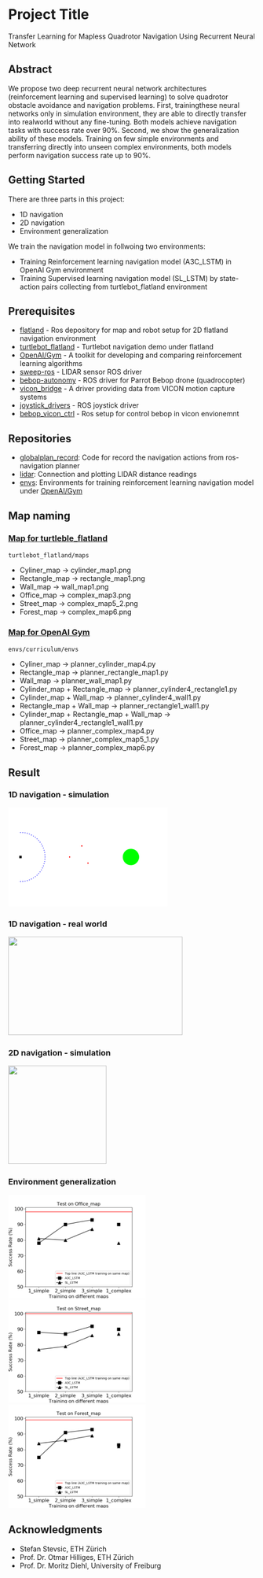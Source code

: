 # Project Title

Transfer Learning for Mapless Quadrotor Navigation Using Recurrent Neural Network

## Abstract

We propose two deep recurrent neural network architectures (reinforcement learning and supervised learning) to solve quadrotor obstacle avoidance and navigation problems.  First, trainingthese neural networks only in simulation environment, they are able to directly transfer into realworld without any fine-tuning.  Both models achieve navigation tasks with success rate over 90%.  Second, we show the generalization ability of these models.  Training on few simple environments and transferring directly into unseen complex environments, both models perform navigation success rate up to 90%.

## Getting Started

There are three parts in this project:
* 1D navigation 
* 2D navigation
* Environment generalization

We train the navigation model in follwoing two environments:
* Training Reinforcement learning navigation model (A3C_LSTM) in OpenAI Gym environment 
* Training Supervised learning navigation model (SL_LSTM) by state-action pairs collecting from turtlebot_flatland environment

## Prerequisites

* [flatland](https://github.com/avidbots/flatland) - Ros depository for map and robot setup for 2D flatland navigation environment
* [turtlebot_flatland](https://github.com/avidbots/turtlebot_flatland) - Turtlebot navigation demo under flatland
* [OpenAI/Gym](https://github.com/openai/gym) - A toolkit for developing and comparing reinforcement learning algorithms
* [sweep-ros](https://github.com/scanse/sweep-ros) - LIDAR sensor ROS driver
* [bebop-autonomy](https://github.com/AutonomyLab/bebop_autonomy) - ROS driver for Parrot Bebop drone (quadrocopter)
* [vicon_bridge](https://github.com/ethz-asl/vicon_bridge) - A driver providing data from VICON motion capture systems
* [joystick_drivers](https://github.com/ros-drivers/joystick_drivers) - ROS joystick driver
* [bebop_vicon_ctrl](https://github.com/mdeyo/bebop_vicon_control) - Ros setup for control bebop in vicon envionemnt


## Repositories
* [globalplan_record](globalplan_record): Code for record the navigation actions from ros-navigation planner
* [lidar](lidar): Connection and plotting LIDAR distance readings
* [envs](envs): Environments for training reinforcement learning navigation model under [OpenAI/Gym](https://github.com/openai/gym)

## Map naming

### [Map for turtleble_flatland](turtlebot_flatland/maps)
```
turtlebot_flatland/maps
```

* Cyliner_map -> cylinder_map1.png 
* Rectangle_map -> rectangle_map1.png 
* Wall_map -> wall_map1.png 
* Office_map -> complex_map3.png 
* Street_map -> complex_map5_2.png 
* Forest_map -> complex_map6.png

### [Map for OpenAI Gym](envs/curriculum/envs)
```
envs/curriculum/envs
```

* Cyliner_map -> planner_cylinder_map4.py
* Rectangle_map -> planner_rectangle_map1.py
* Wall_map -> planner_wall_map1.py
* Cylinder_map + Rectangle_map -> planner_cylinder4_rectangle1.py
* Cylinder_map + Wall_map -> planner_cylinder4_wall1.py
* Rectangle_map + Wall_map -> planner_rectangle1_wall1.py
* Cylinder_map + Rectangle_map + Wall_map -> planner_cylinder4_rectangle1_wall1.py
* Office_map -> planner_complex_map4.py
* Street_map -> planner_complex_map5_1.py
* Forest_map -> planner_complex_map6.py

## Result

### 1D navigation - simulation

<img src="report_3cylinders.gif" data-canonical-src="report_3cylinders.gif" width="325" height="200" />

### 1D navigation - real world

<img src="cylinder3_combine.gif" data-canonical-src="cylinder3_combine.gif" width="355" height="200" />

### 2D navigation - simulation

<img src="RL_forest_10.gif" data-canonical-src="RL_forest_10.gif" width="200" height="200" />

### Environment generalization

<p float="left">
  <img src="/model_compare_office_2.png" width="280" />
  <img src="/model_compare_street_2.png" width="280" /> 
  <img src="/model_compare_forest_2.png" width="280" />
</p>

## Acknowledgments 

* Stefan Stevsic, ETH Zürich
* Prof. Dr. Otmar Hilliges, ETH Zürich
* Prof. Dr. Moritz Diehl, University of Freiburg
